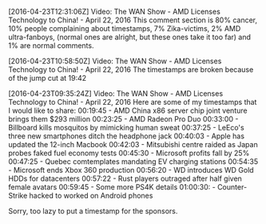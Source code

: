 [2016-04-23T12:31:06Z] Video: The WAN Show - AMD Licenses Technology to China! - April 22, 2016 
This comment section is 80% cancer, 10% people complaining about timestamps,  7% Zika-victims, 2% AMD ultra-fanboys, (normal ones are alright, but these ones take it too far) and 1% are normal comments.

[2016-04-23T10:58:50Z] Video: The WAN Show - AMD Licenses Technology to China! - April 22, 2016 
The timestamps are broken because of the jump cut at 19:42

[2016-04-23T09:35:24Z] Video: The WAN Show - AMD Licenses Technology to China! - April 22, 2016 
Here are some of my timestamps that I would like to share:
00:19:45 - AMD China x86 server chip joint venture brings them $293 million
00:23:25 - AMD Radeon Pro Duo
00:33:00 - Billboard kills mosquitos by mimicking human sweat
00:37:25 - LeEco's three new smartphones ditch the headphone jack
00:40:03 - Apple has updated the 12-inch Macbook
00:42:03 - Mitsubishi centre raided as Japan probes faked fuel economy tests
00:45:30 - Microsoft profits fall by 25%
00:47:25 - Quebec comtemplates mandating EV charging stations
00:54:35 - Microsoft ends Xbox 360 production
00:56:20 - WD introduces WD Gold HDDs for datacenters
00:57:22 - Rust players outraged after half given female avatars
00:59:45 - Some more PS4K details
01:00:30: - Counter-Strike hacked to worked on Android phones

Sorry, too lazy to put a timestamp for the sponsors.

